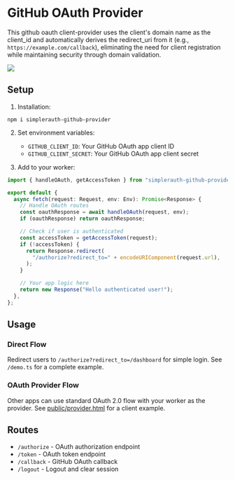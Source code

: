 # GitHub OAuth Provider

This github oauth client-provider uses the client's domain name as the client_id and automatically derives the redirect_uri from it (e.g., `https://example.com/callback`), eliminating the need for client registration while maintaining security through domain validation.

[![](https://b.lmpify.com/Initial_prompt)](https://lmpify.com/httpsuithubcomj-uiq7t40)

## Setup

1. Installation:

```
npm i simplerauth-github-provider
```

2. Set environment variables:

   - `GITHUB_CLIENT_ID`: Your GitHub OAuth app client ID
   - `GITHUB_CLIENT_SECRET`: Your GitHub OAuth app client secret

3. Add to your worker:

```typescript
import { handleOAuth, getAccessToken } from "simplerauth-github-provider";

export default {
  async fetch(request: Request, env: Env): Promise<Response> {
    // Handle OAuth routes
    const oauthResponse = await handleOAuth(request, env);
    if (oauthResponse) return oauthResponse;

    // Check if user is authenticated
    const accessToken = getAccessToken(request);
    if (!accessToken) {
      return Response.redirect(
        "/authorize?redirect_to=" + encodeURIComponent(request.url),
      );
    }

    // Your app logic here
    return new Response("Hello authenticated user!");
  },
};
```

## Usage

### Direct Flow

Redirect users to `/authorize?redirect_to=/dashboard` for simple login. See `/demo.ts` for a complete example.

### OAuth Provider Flow

Other apps can use standard OAuth 2.0 flow with your worker as the provider. See [public/provider.html](public/provider.html) for a client example.

## Routes

- `/authorize` - OAuth authorization endpoint
- `/token` - OAuth token endpoint
- `/callback` - GitHub OAuth callback
- `/logout` - Logout and clear session
